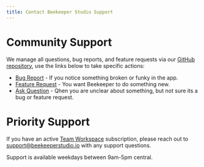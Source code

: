 ```yaml
---
title: Contact Beekeeper Studio Support
---
```


# Community Support

We manage all questions, bug reports, and feature requests via our [GitHub repository](https://github.com/beekeeper-studio/beekeeper-studio), use the links below to take specific actions:


- [Bug Report][bug] - If you notice something broken or funky in the app.
- [Feature Request][feature] - You want Beekeeper to do something new.
- [Ask Question][question] - Qhen you are unclear about something, but not sure its a bug or feature request.


# Priority Support

If you have an active [Team Workspace](https://beekeeperstudio.io/pricing) subscription, please reach out to [support@beekeeperstudio.io](mailto:support@beekeeperstudio.io) with any support questions.

Support is available weekdays between 9am-5pm central.


[bug]: https://github.com/beekeeper-studio/beekeeper-studio/issues/new?assignees=&labels=&template=bug_report.md&title=BUG%3A+Say+something+here
[feature]: https://github.com/beekeeper-studio/beekeeper-studio/issues/new?assignees=&labels=&template=feature_request.md&title=FEAT%3A+
[question]: https://github.com/beekeeper-studio/beekeeper-studio/issues/new?assignees=&labels=&template=question.md&title=QUESTION%3A+Summary+of+your+question

